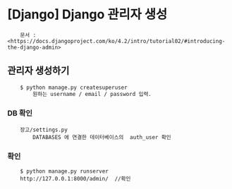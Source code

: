 # [Django] Django 관리자 생성

```
    문서 : <https://docs.djangoproject.com/ko/4.2/intro/tutorial02/#introducing-the-django-admin>
```

## 관리자 생성하기
```bash
    $ python manage.py createsuperuser
        원하는 username / email / password 입력.
```

### DB 확인
```
    장고/settings.py 
        DATABASES 에 연결한 데이터베이스의  auth_user 확인
```

### 확인
```
    $ python manage.py runserver
    http://127.0.0.1:8000/admin/  //확인
```